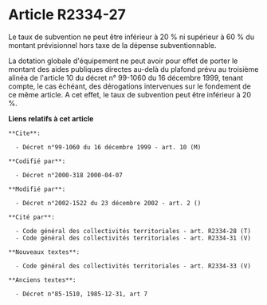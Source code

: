 # Article R2334-27

Le taux de subvention ne peut être inférieur à 20 % ni supérieur à 60 % du montant prévisionnel hors taxe de la dépense
subventionnable.

La dotation globale d'équipement ne peut avoir pour effet de porter le montant des aides publiques directes au-delà du
plafond prévu au troisième alinéa de l'article 10 du décret n° 99-1060 du 16 décembre 1999, tenant compte, le cas échéant,
des dérogations intervenues sur le fondement de ce même article. A cet effet, le taux de subvention peut être inférieur à 20
%.

**Liens relatifs à cet article**

	**Cite**:

	  - Décret n°99-1060 du 16 décembre 1999 - art. 10 (M)

	**Codifié par**:

	  - Décret n°2000-318 2000-04-07

	**Modifié par**:

	  - Décret n°2002-1522 du 23 décembre 2002 - art. 2 ()

	**Cité par**:

	  - Code général des collectivités territoriales - art. R2334-28 (T)
	  - Code général des collectivités territoriales - art. R2334-31 (V)

	**Nouveaux textes**:

	  - Code général des collectivités territoriales - art. R2334-33 (V)

	**Anciens textes**:

	  - Décret n°85-1510, 1985-12-31, art 7
